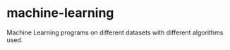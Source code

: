 # machine-learning

Machine Learning programs on different datasets with different algorithms used.

